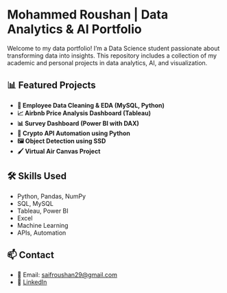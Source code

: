# Mohammed Roushan | Data Analytics & AI Portfolio

Welcome to my data portfolio! I’m a Data Science student passionate about transforming data into insights. This repository includes a collection of my academic and personal projects in data analytics, AI, and visualization.

## 📊 Featured Projects

- **🧹 Employee Data Cleaning & EDA (MySQL, Python)**
- **📈 Airbnb Price Analysis Dashboard (Tableau)**
- **📊 Survey Dashboard (Power BI with DAX)**
- **📡 Crypto API Automation using Python**
- **🖼️ Object Detection using SSD**
- **🖌️ Virtual Air Canvas Project**

## 🛠️ Skills Used

- Python, Pandas, NumPy
- SQL, MySQL
- Tableau, Power BI
- Excel
- Machine Learning
- APIs, Automation

## 📫 Contact

- 📧 Email: [saifroushan29@gmail.com](mailto:saifroushan29@gmail.com)
- 🔗 [LinkedIn](https://www.linkedin.com/in/mohammed-roushan/)
